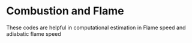 # Combustion and Flame
These codes are helpful in computational estimation in Flame speed and adiabatic flame speed

